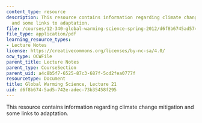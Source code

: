 ```yaml
---
content_type: resource
description: This resource contains information regarding climate change mitigation
  and some links to adaptation.
file: /courses/12-340-global-warming-science-spring-2012/d6f8b6745ad5742eadec73b35458f295_MIT12_340S12_lec21.pdf
file_type: application/pdf
learning_resource_types:
- Lecture Notes
license: https://creativecommons.org/licenses/by-nc-sa/4.0/
ocw_type: OCWFile
parent_title: Lecture Notes
parent_type: CourseSection
parent_uid: a4c8b5f7-6525-87c3-687f-5cd2fea0777f
resourcetype: Document
title: Global Warming Science, Lecture 21
uid: d6f8b674-5ad5-742e-adec-73b35458f295
---
```

This resource contains information regarding climate change mitigation and some links to adaptation.